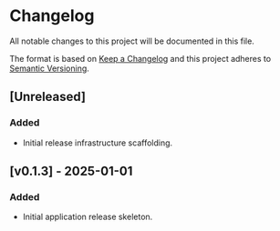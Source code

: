 # Changelog

All notable changes to this project will be documented in this file.

The format is based on [Keep a Changelog](https://keepachangelog.com/en/1.1.0/) and this project adheres to [Semantic Versioning](https://semver.org/spec/v2.0.0.html).

## [Unreleased]
### Added
- Initial release infrastructure scaffolding.

## [v0.1.3] - 2025-01-01
### Added
- Initial application release skeleton.

<!--
Guidance:
- Move items from Unreleased into a new section when cutting a release.
- Provide "Highlights" and "Breaking Changes" headings in release notes derived from this changelog.
-->
